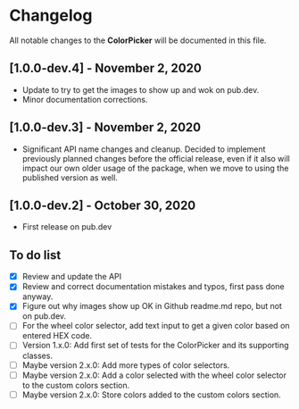 # Changelog

All notable changes to the **ColorPicker** will be documented in this file.

## [1.0.0-dev.4] - November 2, 2020

* Update to try to get the images to show up and wok on pub.dev.
* Minor documentation corrections.

## [1.0.0-dev.3] - November 2, 2020

* Significant API name changes and cleanup. Decided to implement previously planned changes before the official release, even if it also will impact our own older usage of the package, when we move to using the published version as well.

## [1.0.0-dev.2] - October 30, 2020

* First release on pub.dev

## To do list

- [x] Review and update the API
- [x] Review and correct documentation mistakes and typos, first pass done anyway.
- [x] Figure out why images show up OK in Github readme.md repo, but not on pub.dev.
- [ ] For the wheel color selector, add text input to get a given color based on entered HEX code.
- [ ] Version 1.x.0: Add first set of tests for the ColorPicker and its supporting classes.
- [ ] Maybe version 2.x.0: Add more types of color selectors.
- [ ] Maybe version 2.x.0: Add a color selected with the wheel color selector to the custom colors section.
- [ ] Maybe version 2.x.0: Store colors added to the custom colors section.
